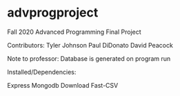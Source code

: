 # advprogproject
Fall 2020 Advanced Programming Final Project

Contributors:
Tyler Johnson
Paul DiDonato
David Peacock

Note to professor: Database is generated on program run

Installed/Dependencies:

Express
Mongodb
Download
Fast-CSV
